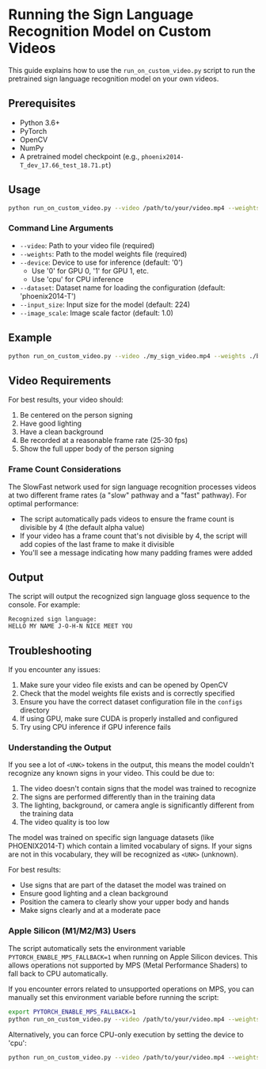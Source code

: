 # Running the Sign Language Recognition Model on Custom Videos

This guide explains how to use the `run_on_custom_video.py` script to run the pretrained sign language recognition model on your own videos.

## Prerequisites

- Python 3.6+
- PyTorch
- OpenCV
- NumPy
- A pretrained model checkpoint (e.g., `phoenix2014-T_dev_17.66_test_18.71.pt`)

## Usage

```bash
python run_on_custom_video.py --video /path/to/your/video.mp4 --weights /path/to/checkpoint.pt --device 0
```

### Command Line Arguments

- `--video`: Path to your video file (required)
- `--weights`: Path to the model weights file (required)
- `--device`: Device to use for inference (default: '0')
  - Use '0' for GPU 0, '1' for GPU 1, etc.
  - Use 'cpu' for CPU inference
- `--dataset`: Dataset name for loading the configuration (default: 'phoenix2014-T')
- `--input_size`: Input size for the model (default: 224)
- `--image_scale`: Image scale factor (default: 1.0)

## Example

```bash
python run_on_custom_video.py --video ./my_sign_video.mp4 --weights ./best_checkpoints/phoenix2014-T_dev_17.66_test_18.71.pt --device 0
```

## Video Requirements

For best results, your video should:

1. Be centered on the person signing
2. Have good lighting
3. Have a clean background
4. Be recorded at a reasonable frame rate (25-30 fps)
5. Show the full upper body of the person signing

### Frame Count Considerations

The SlowFast network used for sign language recognition processes videos at two different frame rates (a "slow" pathway and a "fast" pathway). For optimal performance:

- The script automatically pads videos to ensure the frame count is divisible by 4 (the default alpha value)
- If your video has a frame count that's not divisible by 4, the script will add copies of the last frame to make it divisible
- You'll see a message indicating how many padding frames were added

## Output

The script will output the recognized sign language gloss sequence to the console. For example:

```
Recognized sign language:
HELLO MY NAME J-O-H-N NICE MEET YOU
```

## Troubleshooting

If you encounter any issues:

1. Make sure your video file exists and can be opened by OpenCV
2. Check that the model weights file exists and is correctly specified
3. Ensure you have the correct dataset configuration file in the `configs` directory
4. If using GPU, make sure CUDA is properly installed and configured
5. Try using CPU inference if GPU inference fails

### Understanding the Output

If you see a lot of `<UNK>` tokens in the output, this means the model couldn't recognize any known signs in your video. This could be due to:

1. The video doesn't contain signs that the model was trained to recognize
2. The signs are performed differently than in the training data
3. The lighting, background, or camera angle is significantly different from the training data
4. The video quality is too low

The model was trained on specific sign language datasets (like PHOENIX2014-T) which contain a limited vocabulary of signs. If your signs are not in this vocabulary, they will be recognized as `<UNK>` (unknown).

For best results:
- Use signs that are part of the dataset the model was trained on
- Ensure good lighting and a clean background
- Position the camera to clearly show your upper body and hands
- Make signs clearly and at a moderate pace

### Apple Silicon (M1/M2/M3) Users

The script automatically sets the environment variable `PYTORCH_ENABLE_MPS_FALLBACK=1` when running on Apple Silicon devices. This allows operations not supported by MPS (Metal Performance Shaders) to fall back to CPU automatically.

If you encounter errors related to unsupported operations on MPS, you can manually set this environment variable before running the script:

```bash
export PYTORCH_ENABLE_MPS_FALLBACK=1
python run_on_custom_video.py --video /path/to/your/video.mp4 --weights /path/to/checkpoint.pt --device 0
```

Alternatively, you can force CPU-only execution by setting the device to 'cpu':

```bash
python run_on_custom_video.py --video /path/to/your/video.mp4 --weights /path/to/checkpoint.pt --device cpu
```
